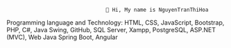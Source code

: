                                     👋 Hi, My name is NguyenTranThiHoa
Programming language and Technology: HTML, CSS, JavaScript, Bootstrap, PHP, C#, Java Swing, GitHub, SQL Server, Xampp, PostgreSQL, ASP.NET (MVC), Web Java Spring Boot, Angular
